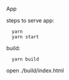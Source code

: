 App

steps to serve app: 
```
  yarn
  yarn start
```

build:
```
  yarn build
```
open ./build/index.html

